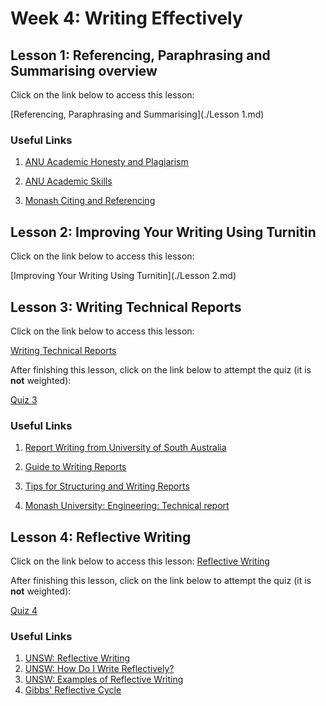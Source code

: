 # Week 4: Writing Effectively

## Lesson 1: Referencing, Paraphrasing and Summarising overview
Click on the link below to access this lesson:

[Referencing, Paraphrasing and Summarising](./Lesson 1.md)

### Useful Links

1. [ANU Academic Honesty and Plagiarism](http://www.anu.edu.au/students/program-administration/assessments-exams/academic-honesty-plagiarism)

2. [ANU Academic Skills](https://academicskills.anu.edu.au/)

3. [Monash Citing and Referencing](https://guides.lib.monash.edu/citing-referencing)

## Lesson 2: Improving Your Writing Using Turnitin
Click on the link below to access this lesson:

[Improving Your Writing Using Turnitin](./Lesson 2.md)

## Lesson 3: Writing Technical Reports
Click on the link below to access this lesson:

[Writing Technical Reports](https://wattlecourses.anu.edu.au/mod/lesson/view.php?id=2805696)

After finishing this lesson, click on the link below to attempt the quiz (it is **not** weighted):

[Quiz 3](https://wattlecourses.anu.edu.au/mod/quiz/view.php?id=2805697)

### Useful Links

1. [Report Writing from University of South Australia](https://lo.unisa.edu.au/mod/book/view.php?id=1144638&chapterid=167261)

2. [Guide to Writing Reports](https://www.griffith.edu.au/griffith-health/learning-and-teaching/transition-and-tertiary-preparedness/guide-to-writing-research-reports)

3. [Tips for Structuring and Writing Reports](https://wattlecourses.anu.edu.au/pluginfile.php/3288704/mod_lesson/page_contents/127098/Tips-for-Structuring-and-Writing-Research-Reports%20%282%29%20%281%29.pdf)

4. [Monash University: Engineering: Technical report](https://www.monash.edu/rlo/assignment-samples/engineering/eng-writing-technical-reports)


## Lesson 4: Reflective Writing
Click on the link below to access this lesson:
[Reflective Writing](https://wattlecourses.anu.edu.au/mod/lesson/view.php?id=2805698)

After finishing this lesson, click on the link below to attempt the quiz (it is **not** weighted):

[Quiz 4](https://wattlecourses.anu.edu.au/mod/quiz/view.php?id=2805699)

### Useful Links

1. [UNSW: Reflective Writing](https://www.student.unsw.edu.au/reflective-writing)
2. [UNSW: How Do I Write Reflectively?](https://student.unsw.edu.au/how-do-i-write-reflectively)
3. [UNSW: Examples of Reflective Writing](https://student.unsw.edu.au/examples-reflective-writing)
4. [Gibbs' Reflective Cycle](https://www.ed.ac.uk/reflection/reflectors-toolkit/reflecting-on-experience/gibbs-reflective-cycle)
